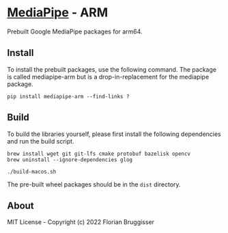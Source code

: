 #  [MediaPipe](https://github.com/google/mediapipe) - ARM
Prebuilt Google MediaPipe packages for arm64.

## Install
To install the prebuilt packages, use the following command. The package is called mediapipe-arm but is a drop-in-replacement for the mediapipe package.

```
pip install mediapipe-arm --find-links ?
```

## Build
To build the libraries yourself, please first install the following dependencies and run the build script.

```
brew install wget git git-lfs cmake protobuf bazelisk opencv
brew uninstall --ignore-dependencies glog
```

```
./build-macos.sh
```

The pre-built wheel packages should be in the `dist` directory.

## About
MIT License - Copyright (c) 2022 Florian Bruggisser